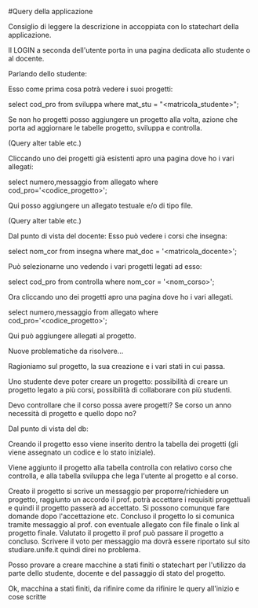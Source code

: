 #Query della applicazione

Consiglio di leggere la descrizione in accoppiata con lo statechart della applicazione.

Il LOGIN a seconda dell'utente porta in una pagina dedicata allo studente o al docente.

Parlando dello studente: 

Esso come prima cosa potrà vedere i suoi progetti:

select cod_pro
from sviluppa
where mat_stu = "<matricola_studente>";

Se non ho progetti posso aggiungere un progetto alla volta, 
azione che porta ad aggiornare le tabelle progetto, sviluppa e controlla.

(Query alter table etc.)

Cliccando uno dei progetti già esistenti apro una pagina dove ho i 
vari allegati:

select numero,messaggio
from allegato
where cod_pro='<codice_progetto>';

Qui posso aggiungere un allegato testuale e/o di tipo file.

(Query alter table etc.)

Dal punto di vista del docente:
Esso può vedere i corsi che insegna:

select nom_cor
from insegna
where mat_doc = '<matricola_docente>';

Può selezionarne uno vedendo i vari progetti legati ad esso:

select cod_pro
from controlla
where nom_cor = '<nom_corso>';

Ora cliccando uno dei progetti apro una pagina dove ho i 
vari allegati.

select numero,messaggio
from allegato
where cod_pro='<codice_progetto>';

Qui può aggiungere allegati al progetto.

Nuove problematiche da risolvere...

Ragioniamo sul progetto, la sua creazione e i vari stati in 
cui passa.

Uno studente deve poter creare un progetto: possibilità di
creare un progetto legato a più corsi, possibilità di collaborare
con più studenti.

Devo controllare che il corso possa avere progetti?
Se corso un anno necessità di progetto e quello dopo no?

Dal punto di vista del db:

Creando il progetto esso viene inserito dentro la tabella dei 
progetti (gli viene assegnato un codice e lo stato iniziale).

Viene aggiunto il progetto alla tabella controlla con relativo
corso che controlla, e alla tabella sviluppa che lega l'utente 
al progetto e al corso.

Creato il progetto si scrive un messaggio per proporre/richiedere
un progetto, raggiunto un accordo il prof. potrà accettare
i requisiti progettuali e quindi il progetto passerà ad accettato.
Si possono comunque fare domande dopo l'accettazione etc.
Concluso il progetto lo si comunica tramite messaggio al prof.
con eventuale allegato con file finale o link al progetto finale.
Valutato il progetto il prof può passare il progetto a concluso.
Scrivere il voto per messaggio ma dovrà essere riportato 
sul sito studiare.unife.it quindi direi no problema.

Posso provare a creare macchine a stati finiti o statechart
per l'utilizzo da parte dello studente, docente e del passaggio
di stato del progetto.


Ok, macchina a stati finiti, da rifinire come da rifinire
le query all'inizio e cose scritte














